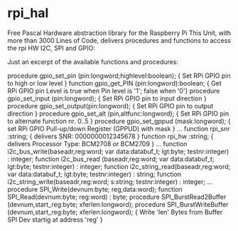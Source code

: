 # rpi_hal
Free Pascal Hardware abstraction library for the Raspberry Pi
This Unit, with more than 3000 Lines of Code, delivers procedures and functions to access the rpi HW I2C, SPI and GPIO:

Just an excerpt of the available functions and procedures:

procedure gpio_set_pin (pin:longword;highlevel:boolean); { Set RPi GPIO pin to high or low level }
function gpio_get_PIN (pin:longword):boolean; { Get RPi GPIO pin Level is true when Pin level is '1'; false when '0'}
procedure gpio_set_input (pin:longword); { Set RPi GPIO pin to input direction }
procedure gpio_set_output(pin:longword); { Set RPi GPIO pin to output direction }
procedure gpio_set_alt (pin,altfunc:longword); { Set RPi GPIO pin to alternate function nr. 0..5 }
procedure gpio_set_gppud (mask:longword); { set RPi GPIO Pull-up/down Register (GPPUD) with mask }
...
function rpi_snr :string; { delivers SNR: 0000000012345678 }
function rpi_hw  :string; { delivers Processor Type: BCM2708 or BCM2709 }
...
function i2c_bus_write(baseadr,reg:word; var data:databuf_t; lgt:byte; testnr:integer) : integer;
function i2c_bus_read (baseadr,reg:word; var data:databuf_t; lgt:byte; testnr:integer) : integer;
function i2c_string_read(baseadr,reg:word; var data:databuf_t; lgt:byte; testnr:integer) : string;
function i2c_string_write(baseadr,reg:word; s:string; testnr:integer) : integer;
...
procedure SPI_Write(devnum:byte; reg,data:word);
function SPI_Read(devnum:byte; reg:word) : byte;
procedure SPI_BurstRead2Buffer (devnum,start_reg:byte; xferlen:longword);
procedure SPI_BurstWriteBuffer (devnum,start_reg:byte; xferlen:longword); { Write 'len' Bytes from Buffer SPI Dev startig at address 'reg' } 

